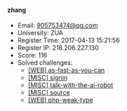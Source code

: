 #### zhang  

* Email: 905753474@qq.com  
* University: ZUA  
* Register Time: 2017-04-13 15:21:56  
* Register IP: 218.206.227.130  
* Score: 116  
* Solved challenges: 
  * [[WEB] as-fast-as-you-can](https://github.com/SniperOJ/Challenges/blob/master/web/as-fast-as-you-can.json)  
  * [[MISC] signin](https://github.com/SniperOJ/Challenges/blob/master/misc/signin.json)  
  * [[MISC] talk-with-the-ai-robot](https://github.com/SniperOJ/Challenges/blob/master/misc/talk-with-the-ai-robot.json)  
  * [[MISC] source](https://github.com/SniperOJ/Challenges/blob/master/misc/source.json)  
  * [[WEB] php-weak-type](https://github.com/SniperOJ/Challenges/blob/master/web/php-weak-type.json)  
